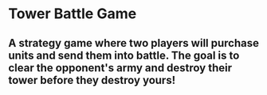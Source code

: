# Tower Battle Game
## A strategy game where two players will purchase units and send them into battle. The goal is to clear the opponent's army and destroy their tower before they destroy yours!
